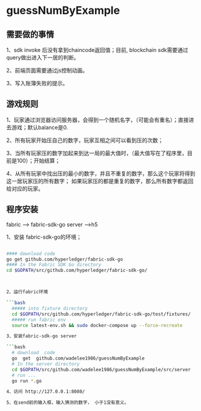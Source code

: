 # guessNumByExample


## 需要做的事情
1、sdk invoke 后没有拿到chaincode返回值；目前, blockchain sdk需要通过query做出进入下一居的判断。

2、前端页面需要通过js控制动画。

3、写入账簿失败的提示。

## 游戏规则

1、玩家通过浏览器访问服务器，会得到一个随机名字，（可能会有重名）；直接进去游戏；默认balance是0.

2、所有玩家开始压自己的数字，玩家互相之间可以看到压的次数；

3、当所有玩家压的数字加起来到达一局的最大值时，（最大值写在了程序里，目前是100）；开始结算；

4、从所有玩家中找出压的最小的数字，并且不重复的数字，那么这个玩家将得到这一居玩家压的所有数字；
   如果玩家压的都是重复的数字，那么所有数字都返回给对应的玩家。


## 程序安装

fabric -->  fabric-sdk-go server -->h5

1、安装 fabric-sdk-go的环境；

```bash

#### download code
go get github.com/hyperledger/fabric-sdk-go
#### In the Fabric SDK Go directory
cd $GOPATH/src/github.com/hyperledger/fabric-sdk-go/



2、运行fabric环境

```bash
  ##### into fixture directory
  cd $GOPATH/src/github.com/hyperledger/fabric-sdk-go/test/fixtures/
  ##### run fabric env
  source latest-env.sh && sudo docker-compose up --force-recreate

3、安装fabric-sdk-go server

```bash
  # download  code
  go  get  github.com/wadelee1986/guessNumByExample
  # In the server directory
  cd $GOPATH/src/github.com/wadelee1986/guessNumByExample/src/server
  # run ...
  go run *.go

4、访问 http://127.0.0.1:8080/

5、在send前的输入框，输入猜测的数字， 小于1没有意义。
